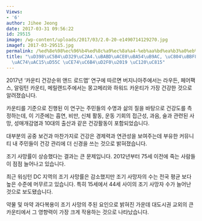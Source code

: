 ```yaml
---
Views:
- '6'
author: Jihee Jeong
date: 2017-03-31 09:56:22
id: 29515
image: /wp-content/uploads/2017/03/2.0-20-e1490714129270.jpg
imagef: 2017-03-29515.jpg
permalink: /%ed%8e%98%ec%96%b4%ed%8c%a9%ec%8a%a4-%eb%aa%bd%ea%b3%a0%eb%a9%94%eb%a6%ac-%ec%a0%84%eb%af%b8-%eb%82%b4-%ea%b1%b4%ea%b0%95%ed%95%9c-%ec%b9%b4%ec%9a%b4%ed%8b%b0-%ec%84%a0%ec%a0%95/
title: "\uD398\uC5B4\uD329\uC2A4.\uBABD\uACE0\uBA54\uB9AC, \uC804\uBBF8 \uB0B4 \u2018\
  \uAC74\uAC15\uD55C \uCE74\uC6B4\uD2F0\u2019 \uC120\uC815"
---
```


2017년 ‘카운티 건강순위 앤드 로드맵’ 연구에 따르면 버지니아주에서는 라우든, 페어팩스, 알링턴 카운티, 메릴랜드주에서는 몽고메리와 하워드 카운티가 가장 건강한 것으로 알려졌습니다.

카운티를 기준으로 진행된 이 연구는 주민들의 수명과 삶의 질을 바탕으로 건강도를 측정하는데, 이 기준에는 흡연, 비만, 신체 활동, 운동 기회의 접근성, 과음, 술과 관련된 사망, 성매개감염과 10대의 출산과 같은 건강활동이 포함되었습니다.

대부분의 공중 보건과 마찬가지로 건강은 경제력과 연관성을 보여주는데 부유한 커뮤니티 내 주민들이 건강 관리에 더 신경을 쓰는 것으로 밝혀졌습니다.

조기 사망률이 상승했다는 결과는 큰 문제입니다. 2012년부터 75세 이전에 죽는 사람들이 점점 늘어나고 있습니다.

최근 워싱턴 DC 지역의 조기 사망률은 감소했지만 조기 사망자의 수는 전국 평균 보다 높은 수준에 머무르고 있습니다. 특히 15세에서 44세 사이의 조기 사망자 수가 늘어난 것으로 보도됐습니다.

약물 및 마약 과다복용이 조기 사망의 주된 요인으로 밝혀진 가운데 대도시권 교외의 큰 카운티에서 그 영향력이 가장 크게 작용하는 것으로 나타났습니다.